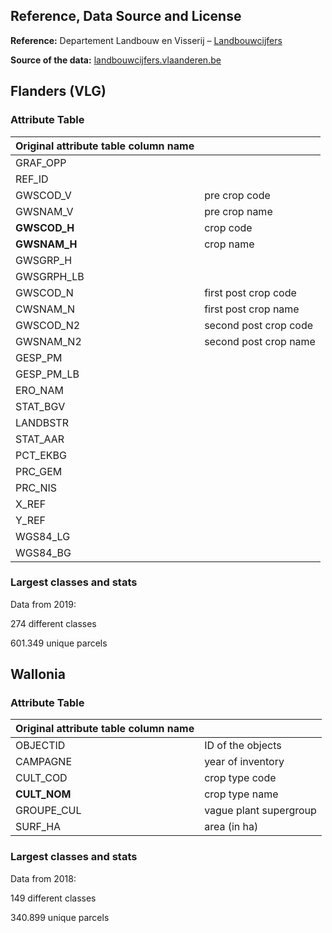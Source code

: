 ## Reference, Data Source and License
**Reference:** Departement Landbouw en Visserij – [Landbouwcijfers](www.vlaanderen.be/landbouwcijfers)

**Source of the data:** [landbouwcijfers.vlaanderen.be](https://landbouwcijfers.vlaanderen.be/open-geodata-landbouwgebruikspercelen)

## Flanders (VLG)

### Attribute Table
| Original attribute table column name |           |
| ------------------------------------ | --------- |
|  GRAF_OPP | |
|  REF_ID | |
|  GWSCOD_V | pre crop code |
|  GWSNAM_V | pre crop name |
|  **GWSCOD_H** | crop code |
|  **GWSNAM_H** | crop name |
|  GWSGRP_H | |
|  GWSGRPH_LB | |
|  GWSCOD_N | first post crop code |
|  CWSNAM_N | first post crop name|
|  GWSCOD_N2 | second post crop code |
|  GWSNAM_N2 | second post crop name |
|  GESP_PM | |
|  GESP_PM_LB | |
|  ERO_NAM | |
|  STAT_BGV | |
|  LANDBSTR | |
|  STAT_AAR | |
|  PCT_EKBG | |
|  PRC_GEM | |
|  PRC_NIS | |
|  X_REF | |
|  Y_REF | |
|  WGS84_LG | |
|  WGS84_BG | |

### Largest classes and stats
Data from 2019:

274 different classes

601.349 unique parcels

## Wallonia

### Attribute Table
| Original attribute table column name |           |
| ------------------------------------ | --------- |
| OBJECTID | ID of the objects |
| CAMPAGNE | year of inventory |
| CULT_COD | crop type code |
| **CULT_NOM** | crop type name |
| GROUPE_CUL | vague plant supergroup |
| SURF_HA | area (in ha) |

### Largest classes and stats
Data from 2018:

149  different classes

340.899 unique parcels

